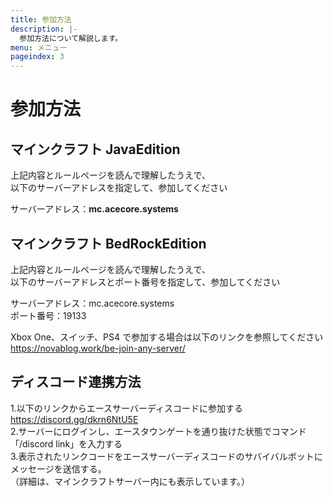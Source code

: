 ```yaml
---
title: 参加方法
description: |-
  参加方法について解説します。
menu: メニュー
pageindex: 3
---
```


# 参加方法

## マインクラフト JavaEdition

上記内容とルールページを読んで理解したうえで、  
以下のサーバーアドレスを指定して、参加してください

サーバーアドレス：**mc.acecore.systems**

## マインクラフト BedRockEdition

上記内容とルールページを読んで理解したうえで、  
以下のサーバーアドレスとポート番号を指定して、参加してください

サーバーアドレス：mc.acecore.systems  
ポート番号：19133

Xbox One、スイッチ、PS4 で参加する場合は以下のリンクを参照してください  
https://novablog.work/be-join-any-server/

## ディスコード連携方法

1.以下のリンクからエースサーバーディスコードに参加する  
https://discord.gg/dkrn6NtU5E  
2.サーバーにログインし、エースタウンゲートを通り抜けた状態でコマンド「/discord link」を入力する  
3.表示されたリンクコードをエースサーバーディスコードのサバイバルボットにメッセージを送信する。  
（詳細は、マインクラフトサーバー内にも表示しています。）
